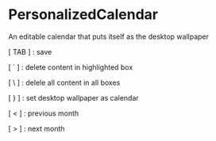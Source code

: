 # PersonalizedCalendar
An editable calendar that puts itself as the desktop wallpaper

[ TAB ] : save

[  `  ] : delete content in highlighted box

[  \  ] : delele all content in all boxes

[  }  ] : set desktop wallpaper as calendar

[  <  ] : previous month

[  >  ] : next month
